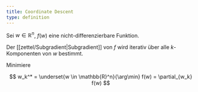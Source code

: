 ```yaml
---
title: Coordinate Descent
type: definition
---
```


Sei $w \in \mathbb{R}^n$, $f(w)$ eine nicht-differenzierbare Funktion.

Der [[zettel/Subgradient|Subgradient]] von $f$ wird iterativ über alle $k$-Komponenten von $w$ bestimmt.

Minimiere

$$
	w_k^* = \underset{w \in \mathbb{R}^n}{\arg\min} f(w) = \partial_{w_k} f(w)
$$